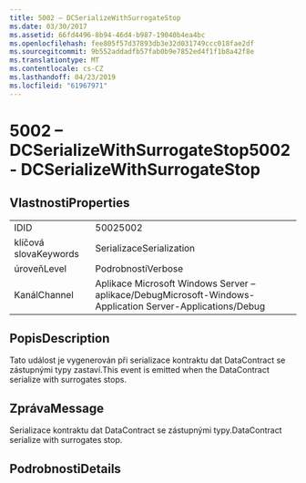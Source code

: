 ```yaml
---
title: 5002 – DCSerializeWithSurrogateStop
ms.date: 03/30/2017
ms.assetid: 66fd4496-8b94-46d4-b987-19040b4ea4bc
ms.openlocfilehash: fee805f57d37893db3e32d031749ccc018fae2df
ms.sourcegitcommit: 9b552addadfb57fab0b9e7852ed4f1f1b8a42f8e
ms.translationtype: MT
ms.contentlocale: cs-CZ
ms.lasthandoff: 04/23/2019
ms.locfileid: "61967971"
---
```

# <a name="5002---dcserializewithsurrogatestop"></a><span data-ttu-id="cf95c-102">5002 – DCSerializeWithSurrogateStop</span><span class="sxs-lookup"><span data-stu-id="cf95c-102">5002 - DCSerializeWithSurrogateStop</span></span>
## <a name="properties"></a><span data-ttu-id="cf95c-103">Vlastnosti</span><span class="sxs-lookup"><span data-stu-id="cf95c-103">Properties</span></span>  
  
|||  
|-|-|  
|<span data-ttu-id="cf95c-104">ID</span><span class="sxs-lookup"><span data-stu-id="cf95c-104">ID</span></span>|<span data-ttu-id="cf95c-105">5002</span><span class="sxs-lookup"><span data-stu-id="cf95c-105">5002</span></span>|  
|<span data-ttu-id="cf95c-106">klíčová slova</span><span class="sxs-lookup"><span data-stu-id="cf95c-106">Keywords</span></span>|<span data-ttu-id="cf95c-107">Serializace</span><span class="sxs-lookup"><span data-stu-id="cf95c-107">Serialization</span></span>|  
|<span data-ttu-id="cf95c-108">úroveň</span><span class="sxs-lookup"><span data-stu-id="cf95c-108">Level</span></span>|<span data-ttu-id="cf95c-109">Podrobnosti</span><span class="sxs-lookup"><span data-stu-id="cf95c-109">Verbose</span></span>|  
|<span data-ttu-id="cf95c-110">Kanál</span><span class="sxs-lookup"><span data-stu-id="cf95c-110">Channel</span></span>|<span data-ttu-id="cf95c-111">Aplikace Microsoft Windows Server – aplikace/Debug</span><span class="sxs-lookup"><span data-stu-id="cf95c-111">Microsoft-Windows-Application Server-Applications/Debug</span></span>|  
  
## <a name="description"></a><span data-ttu-id="cf95c-112">Popis</span><span class="sxs-lookup"><span data-stu-id="cf95c-112">Description</span></span>  
 <span data-ttu-id="cf95c-113">Tato událost je vygenerován při serializace kontraktu dat DataContract se zástupnými typy zastaví.</span><span class="sxs-lookup"><span data-stu-id="cf95c-113">This event is emitted when the DataContract serialize with surrogates stops.</span></span>  
  
## <a name="message"></a><span data-ttu-id="cf95c-114">Zpráva</span><span class="sxs-lookup"><span data-stu-id="cf95c-114">Message</span></span>  
 <span data-ttu-id="cf95c-115">Serializace kontraktu dat DataContract se zástupnými typy.</span><span class="sxs-lookup"><span data-stu-id="cf95c-115">DataContract serialize with surrogates stop.</span></span>  
  
## <a name="details"></a><span data-ttu-id="cf95c-116">Podrobnosti</span><span class="sxs-lookup"><span data-stu-id="cf95c-116">Details</span></span>
